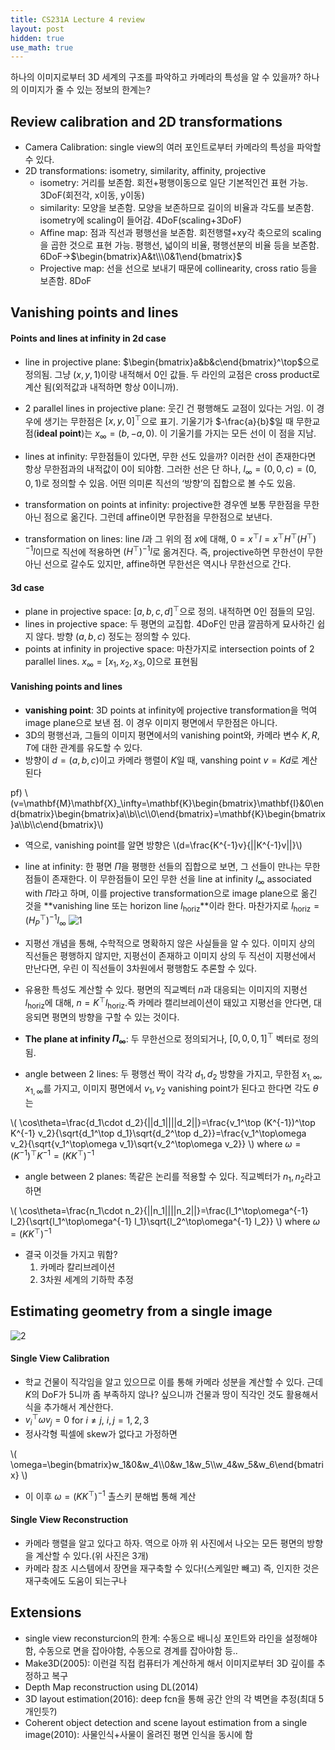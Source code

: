 ```yaml
---
title: CS231A Lecture 4 review
layout: post
hidden: true
use_math: true
---
```


하나의 이미지로부터 3D 세계의 구조를 파악하고 카메라의 특성을 알 수 있을까? 하나의 이미지가 줄 수 있는 정보의 한계는?  

## Review calibration and 2D transformations

- Camera Calibration: single view의 여러 포인트로부터 카메라의 특성을 파악할 수 있다.
- 2D transformations: isometry, similarity, affinity, projective
    - isometry: 거리를 보존함. 회전+평행이동으로 일단 기본적인건 표현 가능. 3DoF(회전각, x이동, y이동)
    - similarity: 모양을 보존함. 모양을 보존하므로 길이의 비율과 각도를 보존함. isometry에 scaling이 들어감. 4DoF(scaling+3DoF)
    - Affine map: 점과 직선과 평행선을 보존함. 회전행렬+xy각 축으로의 scaling을 곱한 것으로 표현 가능. 평행선, 넓이의 비율, 평행선분의 비율 등을 보존함. 6DoF→$\begin{bmatrix}A&t\\\0&1\end{bmatrix}$
    - Projective map: 선을 선으로 보내기 때문에 collinearity, cross ratio 등을 보존함. 8DoF

## Vanishing points and lines

#### Points and lines at infinity in 2d case

- line in projective plane: $\begin{bmatrix}a&b&c\end{bmatrix}^\top$으로 정의됨. 그냥 $(x,y,1)$이랑 내적해서 0인 값들. 두 라인의 교점은 cross product로 계산 됨(외적값과 내적하면 항상 0이니까). 
- 2 parallel lines in projective plane: 웃긴 건 평행해도 교점이 있다는 거임. 이 경우에 생기는 무한점은 $[x, y, 0]^\top$으로 표기. 기울기가 $-\frac{a}{b}$일 때 무한교점(**ideal point**)는 $x_\infty=(b, -a, 0)$. 이 기울기를 가지는 모든 선이 이 점을 지남.
- lines at infinity: 무한점들이 있다면, 무한 선도 있을까? 이러한 선이 존재한다면 항상 무한점과의 내적값이 0이 되야함. 그러한 선은 단 하나, $l_\infty=(0,0,c)=(0,0,1)$로 정의할 수 있음. 어떤 의미론 직선의 ‘방향’의 집합으로 볼 수도 있음.

- transformation on points at infinity: projective한 경우엔 보통 무한점을 무한 아닌 점으로 옮긴다. 그런데 affine이면 무한점을 무한점으로 보낸다.
- transformation on lines: line $l$과 그 위의 점 $x$에 대해, $0=x^\top l=x^\top H^\top (H^\top)^{-1}l$이므로 직선에 적용하면 $(H^\top)^{-1}l$로 옮겨진다. 즉, projective하면 무한선이 무한 아닌 선으로 갈수도 있지만, affine하면 무한선은 역시나 무한선으로 간다.

#### 3d case

- plane in projective space: $[a, b, c, d]^\top$으로 정의. 내적하면 0인 점들의 모임.
- lines in projective space: 두 평면의 교집합. 4DoF인 만큼 깔끔하게 묘사하긴 쉽지 않다. 방향 $(a,b,c)$ 정도는 정의할 수 있다.
- points at infinity in projective space: 마찬가지로 intersection points of 2 parallel lines. $x_\infty=[x_1, x_2, x_3, 0]$으로 표현됨

#### Vanishing points and lines

- **vanishing point**: 3D points at infinity에 projective transformation을 먹여 image plane으로 보낸 점. 이 경우 이미지 평면에서 무한점은 아니다.
- 3D의 평행선과, 그들의 이미지 평면에서의 vanishing point와, 카메라 변수 $K, R, T$에 대한 관계를 유도할 수 있다.
- 방향이 $d=(a,b,c)$이고 카메라 행렬이 $K$일 때, vanshing point $v=Kd$로 계산된다

pf)
\\(v=\mathbf{M}\mathbf{X}_\infty=\mathbf{K}\begin{bmatrix}\mathbf{I}&0\end{bmatrix}\begin{bmatrix}a\\\b\\\c\\\0\end{bmatrix}=\mathbf{K}\begin{bmatrix}a\\\b\\\c\end{bmatrix}\\)

- 역으로, vanishing point를 알면 방향은
  \\(d=\frac{K^{-1}v}{\||K^{-1}v\||}\\)
- line at infinity: 한 평면 $\Pi$을 평행한 선들의 집합으로 보면, 그 선들이 만나는 무한점들이 존재한다. 이 무한점들이 모인 무한 선을 line at infinity $l_\infty$ associated with $\Pi$라고 하며, 이를 projective transformation으로 image plane으로 옮긴 것을 **vanishing line 또는 horizon line $l_\text{horiz}$**이라 한다. 마찬가지로 $l_\text{horiz}=(H_P^\top)^{-1}l_\infty$
  ![1](https://github.com/user-attachments/assets/9e635243-d2c6-418f-b63a-0016a567898f)
    
- 지평선 개념을 통해, 수학적으로 명확하지 않은 사실들을 알 수 있다. 이미지 상의 직선들은 평행하지 않지만, 지평선이 존재하고 이미지 상의 두 직선이 지평선에서 만난다면, 우린 이 직선들이 3차원에서 평행함도 추론할 수 있다.
- 유용한 특성도 계산할 수 있다. 평면의 직교벡터 $n$과 대응되는 이미지의 지평선 $l_\text{horiz}$에 대해, $n=K^\top l_\text{horiz}$.즉 카메라 캘리브레이션이 돼있고 지평선을 안다면, 대응되면 평면의 방향을 구할 수 있는 것이다.
- **The plane at infinity $\Pi_\infty$**: 두 무한선으로 정의되거나, $[0,0,0,1]^\top$ 벡터로 정의됨.
- angle between 2 lines: 두 평행선 짝이 각각 $d_1, d_2$ 방향을 가지고, 무한점 $x_{1,\infty}, x_{1,\infty}$를 가지고, 이미지 평면에서 $v_1, v_2$ vanishing point가 된다고 한다면 각도 $\theta$는

\\(
\cos\theta=\frac{d_1\cdot d_2}{\||d_1\||\||d_2\||}=\frac{v_1^\top (K^{-1})^\top K^{-1} v_2}{\sqrt{d_1^\top d_1}\sqrt{d_2^\top d_2}}=\frac{v_1^\top\omega v_2}{\sqrt{v_1^\top\omega v_1}\sqrt{v_2^\top\omega v_2}}
\\) where $\omega=(K^{-1})^\top K^{-1}=(KK^\top)^{-1}$

- angle between 2 planes: 똑같은 논리를 적용할 수 있다. 직교벡터가 $n_1, n_2$라고 하면

\\(
\cos\theta=\frac{n_1\cdot n_2}{\||n_1\||\||n_2\||}=\frac{l_1^\top\omega^{-1} l_2}{\sqrt{l_1^\top\omega^{-1} l_1}\sqrt{l_2^\top\omega^{-1} l_2}}
\\) where $\omega=(KK^\top)^{-1}$

- 결국 이것들 가지고 뭐함?
    1. 카메라 칼리브레이션
    2. 3차원 세계의 기하학 추정

## Estimating geometry from a single image
![2](https://github.com/user-attachments/assets/cdb1c58d-ae0c-48de-b489-e60d2b7dadb0)

#### Single View Calibration 

- 학교 건물이 직각임을 알고 있으므로 이를 통해 카메라 성분을 계산할 수 있다. 근데 $K$의 DoF가 5니까 좀 부족하지 않나? 싶으니까 건물과 땅이 직각인 것도 활용해서 식을 추가해서 계산한다.
- $v_i^\top\omega v_j=0$ for $i\neq j$, $i,j=1,2,3$
- 정사각형 픽셀에 skew가 없다고 가정하면

\\(
\omega=\begin{bmatrix}w_1&0&w_4\\\0&w_1&w_5\\\w_4&w_5&w_6\end{bmatrix}
\\)

- 이 이후 $\omega=(KK^\top)^{-1}$ 촐스키 분해법 통해 계산

#### Single View Reconstruction

- 카메라 행렬을 알고 있다고 하자. 역으로 아까 위 사진에서 나오는 모든 평면의 방향을 계산할 수 있다.(위 사진은 3개)
- 카메라 참조 시스템에서 장면을 재구축할 수 있다!(스케일만 빼고) 즉, 인지한 것은 재구축에도 도움이 되는구나

## Extensions

- single view reconsturcion의 한계: 수동으로 배니싱 포인트와 라인을 설정해야함, 수동으로 면을 잡아야함, 수동으로 경계를 잡아야함 등..
- Make3D(2005): 이런걸 직접 컴퓨터가 계산하게 해서 이미지로부터 3D 깊이를 추정하고 복구
- Depth Map reconstruction using DL(2014)
- 3D layout estimation(2016): deep fcn을 통해 공간 안의 각 벽면을 추정(최대 5개인듯?)
- Coherent object detection and scene layout estimation from a single image(2010): 사물인식+사물이 올려진 평면 인식을 동시에 함
